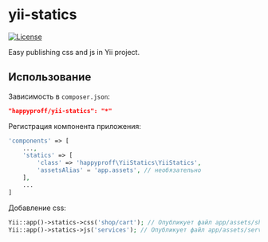 yii-statics
==============

[![License](https://poser.pugx.org/happyproff/yii-statics/license.svg)](https://packagist.org/packages/happyproff/yii-statics)

Easy publishing css and js in Yii project.

## Использование

Зависимость в `composer.json`:

```json
"happyproff/yii-statics": "*"
```

Регистрация компонента приложения:

```php
'components' => [
    ...,
    'statics' => [
        'class' => 'happyproff\YiiStatics\YiiStatics',
        'assetsAlias' = 'app.assets', // необязательно
    ],
    ...
]
```

Добавление css:

```php
Yii::app()->statics->css('shop/cart'); // Опубликует файл app/assets/shop/cart.css
Yii::app()->statics->js('services'); // Опубликует файл app/assets/services.js
```
